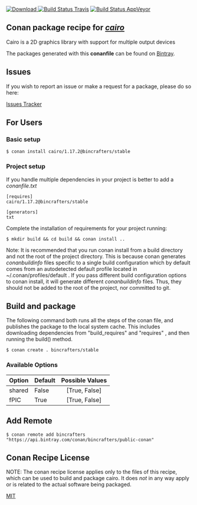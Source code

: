 [![Download](https://api.bintray.com/packages/bincrafters/public-conan/cairo%3Abincrafters/images/download.svg) ](https://bintray.com/bincrafters/public-conan/cairo%3Abincrafters/_latestVersion)
[![Build Status Travis](https://travis-ci.com/bincrafters/conan-cairo.svg?branch=stable%2F1.17.2)](https://travis-ci.com/bincrafters/conan-cairo)
[![Build Status AppVeyor](https://ci.appveyor.com/api/projects/status/github/bincrafters/conan-cairo?branch=stable%2F1.17.2&svg=true)](https://ci.appveyor.com/project/bincrafters/conan-cairo)

## Conan package recipe for [*cairo*](https://cairographics.org/)

Cairo is a 2D graphics library with support for multiple output devices

The packages generated with this **conanfile** can be found on [Bintray](https://bintray.com/bincrafters/public-conan/cairo%3Abincrafters).


## Issues

If you wish to report an issue or make a request for a package, please do so here:

[Issues Tracker](https://github.com/bincrafters/community/issues)


## For Users

### Basic setup

    $ conan install cairo/1.17.2@bincrafters/stable

### Project setup

If you handle multiple dependencies in your project is better to add a *conanfile.txt*

    [requires]
    cairo/1.17.2@bincrafters/stable

    [generators]
    txt

Complete the installation of requirements for your project running:

    $ mkdir build && cd build && conan install ..

Note: It is recommended that you run conan install from a build directory and not the root of the project directory.  This is because conan generates *conanbuildinfo* files specific to a single build configuration which by default comes from an autodetected default profile located in ~/.conan/profiles/default .  If you pass different build configuration options to conan install, it will generate different *conanbuildinfo* files.  Thus, they should not be added to the root of the project, nor committed to git.


## Build and package

The following command both runs all the steps of the conan file, and publishes the package to the local system cache.  This includes downloading dependencies from "build_requires" and "requires" , and then running the build() method.

    $ conan create . bincrafters/stable


### Available Options
| Option        | Default | Possible Values  |
| ------------- |:----------------- |:------------:|
| shared      | False |  [True, False] |
| fPIC      | True |  [True, False] |


## Add Remote

    $ conan remote add bincrafters "https://api.bintray.com/conan/bincrafters/public-conan"


## Conan Recipe License

NOTE: The conan recipe license applies only to the files of this recipe, which can be used to build and package cairo.
It does *not* in any way apply or is related to the actual software being packaged.

[MIT](https://github.com/bincrafters/conan-cairo/blob/stable/1.17.2/LICENSE.md)
